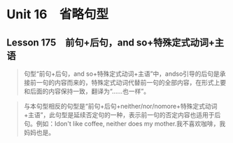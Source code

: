 ﻿ # Unit 16　省略句型
 ## Lesson 175　前句+后句，and so+特殊定式动词+主语
 
> 句型“前句+后句，and so+特殊定式动词+主语”中，andso引导的后句是承接前一句的内容而来的，特殊定式动词代替前一句的全部内容，在形式上要和后面的内容保持一致，翻译为“……也一样”。

> 与本句型相反的句型是“前句+后句+neither/nor/nomore+特殊定式动词+主语”，此句型是延续否定句的一种，表示前一句的否定内容也适用于后句。例如：Idon't like coffee, neither does my mother.我不喜欢咖啡，我妈妈也是。


 
